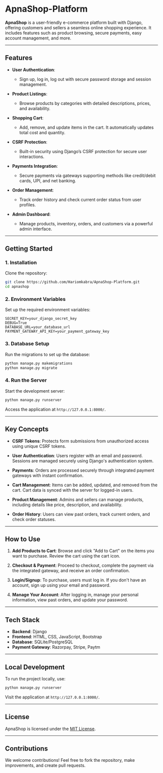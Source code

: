 # ApnaShop-Platform

**ApnaShop** is a user-friendly e-commerce platform built with Django, offering customers and sellers a seamless online shopping experience. It includes features such as product browsing, secure payments, easy account management, and more.

---

## Features

- **User Authentication**:
  - Sign up, log in, log out with secure password storage and session management.

- **Product Listings**:
  - Browse products by categories with detailed descriptions, prices, and availability.

- **Shopping Cart**:
  - Add, remove, and update items in the cart. It automatically updates total cost and quantity.

- **CSRF Protection**:
  - Built-in security using Django’s CSRF protection for secure user interactions.

- **Payments Integration**:
  - Secure payments via gateways supporting methods like credit/debit cards, UPI, and net banking.

- **Order Management**:
  - Track order history and check current order status from user profiles.

- **Admin Dashboard**:
  - Manage products, inventory, orders, and customers via a powerful admin interface.

---

## Getting Started

### 1. Installation

Clone the repository:

```bash
git clone https://github.com/Hariomkabra/ApnaShop-Platform.git
cd apnashop
```

### 2. Environment Variables

Set up the required environment variables:

```
SECRET_KEY=your_django_secret_key
DEBUG=True
DATABASE_URL=your_database_url
PAYMENT_GATEWAY_API_KEY=your_payment_gateway_key
```

### 3. Database Setup

Run the migrations to set up the database:

```bash
python manage.py makemigrations
python manage.py migrate
```

### 4. Run the Server

Start the development server:

```bash
python manage.py runserver
```

Access the application at `http://127.0.0.1:8000/`.

---

## Key Concepts

- **CSRF Tokens**: Protects form submissions from unauthorized access using unique CSRF tokens.
  
- **User Authentication**: Users register with an email and password. Sessions are managed securely using Django's authentication system.

- **Payments**: Orders are processed securely through integrated payment gateways with instant confirmation.

- **Cart Management**: Items can be added, updated, and removed from the cart. Cart data is synced with the server for logged-in users.

- **Product Management**: Admins and sellers can manage products, including details like price, description, and availability.

- **Order History**: Users can view past orders, track current orders, and check order statuses.

---

## How to Use

1. **Add Products to Cart**:
   Browse and click "Add to Cart" on the items you want to purchase. Review the cart using the cart icon.
   
2. **Checkout & Payment**:
   Proceed to checkout, complete the payment via the integrated gateway, and receive an order confirmation.
   
3. **Login/Signup**:
   To purchase, users must log in. If you don't have an account, sign up using your email and password.
   
4. **Manage Your Account**:
   After logging in, manage your personal information, view past orders, and update your password.

---

## Tech Stack

- **Backend**: Django
- **Frontend**: HTML, CSS, JavaScript, Bootstrap
- **Database**: SQLite/PostgreSQL
- **Payment Gateway**: Razorpay, Stripe, Paytm

---

## Local Development

To run the project locally, use:

```bash
python manage.py runserver
```

Visit the application at `http://127.0.0.1:8000/`.

---

## License

ApnaShop is licensed under the [MIT License](https://opensource.org/licenses/MIT).

---

## Contributions

We welcome contributions! Feel free to fork the repository, make improvements, and create pull requests.
